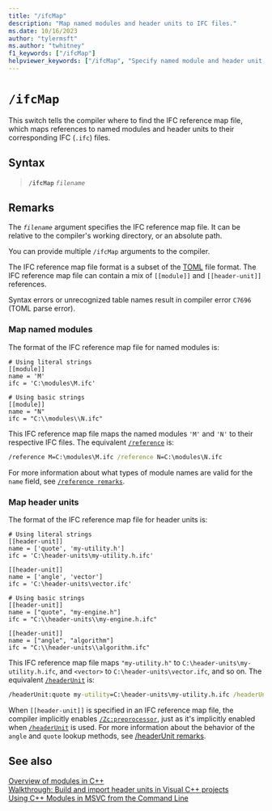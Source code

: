 ```yaml
---
title: "/ifcMap"
description: "Map named modules and header units to IFC files."
ms.date: 10/16/2023
author: "tylermsft"
ms.author: "twhitney"
f1_keywords: ["/ifcMap"]
helpviewer_keywords: ["/ifcMap", "Specify named module and header unit mappings to IFC files."]
---
```

# `/ifcMap`

This switch tells the compiler where to find the IFC reference map file, which maps references to named modules and header units to their corresponding IFC (`.ifc`) files.

## Syntax

> **`/ifcMap`** *`filename`*

## Remarks

The *`filename`* argument specifies the IFC reference map file. It can be relative to the compiler's working directory, or an absolute path.

You can provide multiple `/ifcMap` arguments to the compiler.

The IFC reference map file format is a subset of the [TOML](https://toml.io/en/) file format. The IFC reference map file can contain a mix of `[[module]]` and `[[header-unit]]` references.

Syntax errors or unrecognized table names result in compiler error `C7696` (TOML parse error).

### Map named modules

The format of the IFC reference map file for named modules is:

```
# Using literal strings
[[module]]
name = 'M'
ifc = 'C:\modules\M.ifc'

# Using basic strings
[[module]]
name = "N"
ifc = "C:\\modules\\N.ifc"
```

This IFC reference map file maps the named modules `'M'` and `'N'` to their respective IFC files. The equivalent [`/reference`](module-reference.md) is:

```cmd
/reference M=C:\modules\M.ifc /reference N=C:\modules\N.ifc
```

For more information about what types of module names are valid for the `name` field, see [`/reference remarks`](module-reference.md#remarks).

### Map header units

The format of the IFC reference map file for header units is:

```
# Using literal strings
[[header-unit]]
name = ['quote', 'my-utility.h']
ifc = 'C:\header-units\my-utility.h.ifc'

[[header-unit]]
name = ['angle', 'vector']
ifc = 'C:\header-units\vector.ifc'

# Using basic strings
[[header-unit]]
name = ["quote", "my-engine.h"]
ifc = "C:\\header-units\\my-engine.h.ifc"

[[header-unit]]
name = ["angle", "algorithm"]
ifc = "C:\\header-units\\algorithm.ifc"
```

This IFC reference map file maps `"my-utility.h"` to `C:\header-units\my-utility.h.ifc`, and `<vector>` to `C:\header-units\vector.ifc`, and so on. The equivalent [`/headerUnit`](headerunit.md) is:

```cmd
/headerUnit:quote my-utility=C:\header-units\my-utility.h.ifc /headerUnit:angle vector=C:\header-units\vector.ifc /headerUnit:quote my-engine.h=C:\header-units\my-engine.h.ifc /headerUnit:angle algorithm=C:\header-units\algorithm.ifc
```

When `[[header-unit]]` is specified in an IFC reference map file, the compiler implicitly enables [`/Zc:preprocessor`](zc-preprocessor.md), just as it's implicitly enabled when [`/headerUnit`](headerunit.md) is used. For more information about the behavior of the `angle` and `quote` lookup methods, see [/headerUnit remarks](headerunit.md#remarks).

## See also

[Overview of modules in C++](../../cpp/modules-cpp.md)\
[Walkthrough: Build and import header units in Visual C++ projects](../walkthrough-header-units.md)\
[Using C++ Modules in MSVC from the Command Line](https://devblogs.microsoft.com/cppblog/using-cpp-modules-in-msvc-from-the-command-line-part-1/)